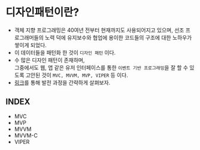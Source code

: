 # 디자인패턴이란?
- 객체 지향 프로그래밍은 40여년 전부터 현재까지도 사용되어지고 있으며, 선조 프로그래머들의 노력 덕에 유지보수와 협업에 용이한 코드들의 구조에 대한 노하우가 쌓이게 되었다.
- 이 데이터들을 패턴화 한 것이 `디자인 패턴` 이다.
- 수 많은 디자인 패턴이 존재하며,   
그중에서도 웹, 앱 같은 유저 인터페이스를 통한 `이벤트 기반 프로그래밍`을 잘 할 수 있도록 고안된 것이 `MVC, MVVM, MVP, VIPER` 등 이다.
- [링크](https://eeyatho.tistory.com/77)를 통해 발전 과정을 간략하게 살펴보자.

## INDEX
- MVC
- MVP
- MVVM
- MVVM-C
- VIPER
